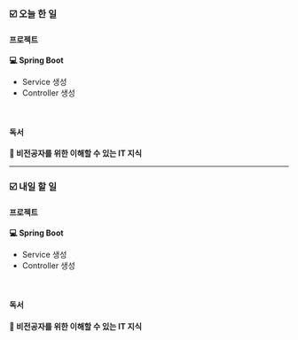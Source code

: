### ☑️  오늘 한 일
#### 프로젝트
<strong>💻 Spring Boot</strong>
  - Service 생성
  - Controller 생성

<br>

#### 독서
<strong>🔖 비전공자를 위한 이해할 수 있는 IT 지식</strong>

<hr>

### ☑️  내일 할 일
#### 프로젝트
<strong>💻 Spring Boot</strong>
  - Service 생성
  - Controller 생성

<br>

#### 독서
<strong>🔖 비전공자를 위한 이해할 수 있는 IT 지식</strong>